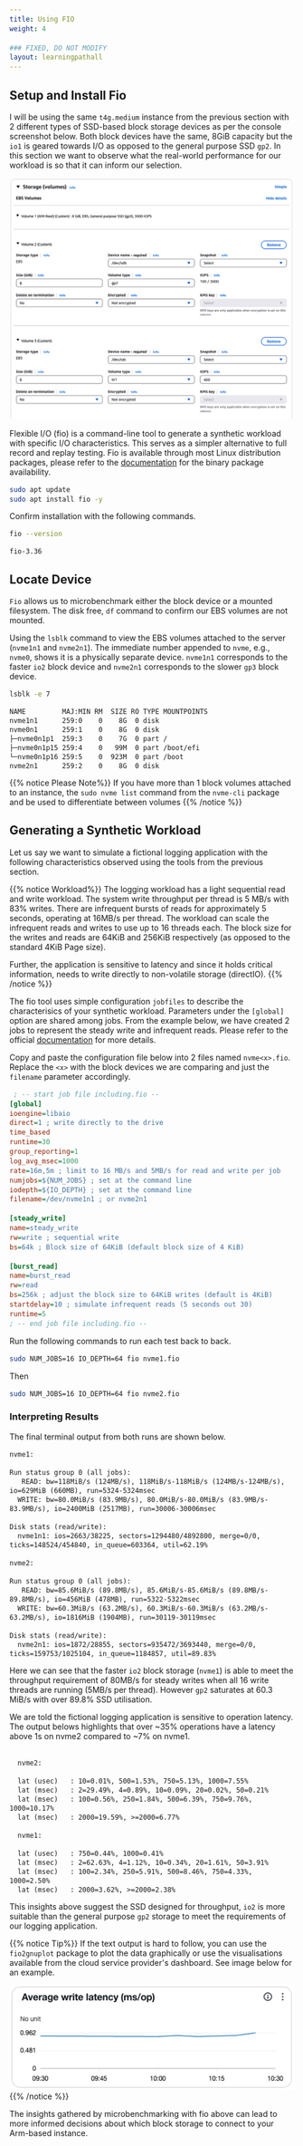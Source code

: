 ```yaml
---
title: Using FIO
weight: 4

### FIXED, DO NOT MODIFY
layout: learningpathall
---
```


## Setup and Install Fio

I will be using the same `t4g.medium` instance from the previous section with 2 different types of SSD-based block storage devices as per the console screenshot below. Both block devices have the same, 8GiB capacity but the `io1` is geared towards I/O as opposed to the general purpose SSD `gp2`. In this section we want to observe what the real-world performance for our workload is so that it can inform our selection.

![EBS](./EBS.png)

Flexible I/O (fio) is a command-line tool to generate a synthetic workload with specific I/O characteristics. This serves as a simpler alternative to full record and replay testing. Fio is available through most Linux distribution packages, please refer to the [documentation](https://github.com/axboe/fio) for the binary package availability.

```bash
sudo apt update
sudo apt install fio -y
```

Confirm installation with the following commands. 

```bash
fio --version
```

```output
fio-3.36
```

## Locate Device 

`Fio` allows us to microbenchmark either the block device or a mounted filesystem. The disk free, `df` command to confirm our EBS volumes are not mounted.

Using the `lsblk` command to view the EBS volumes attached to the server (`nvme1n1` and `nvme2n1`). The immediate number appended to `nvme`, e.g., `nvme0`, shows it is a physically separate device. `nvme1n1` corresponds to the faster `io2` block device and `nvme2n1` corresponds to the slower `gp3` block device. 

```bash
lsblk -e 7
```

```output
NAME         MAJ:MIN RM  SIZE RO TYPE MOUNTPOINTS
nvme1n1      259:0    0    8G  0 disk 
nvme0n1      259:1    0    8G  0 disk 
├─nvme0n1p1  259:3    0    7G  0 part /
├─nvme0n1p15 259:4    0   99M  0 part /boot/efi
└─nvme0n1p16 259:5    0  923M  0 part /boot
nvme2n1      259:2    0    8G  0 disk 
```

{{% notice Please Note%}}
If you have more than 1 block volumes attached to an instance, the `sudo nvme list` command from the `nvme-cli` package and be used to differentiate between volumes
{{% /notice %}}

## Generating a Synthetic Workload

Let us say we want to simulate a fictional logging application with the following characteristics observed using the tools from the previous section. 

{{% notice Workload%}}
The logging workload has a light sequential read and write workload. The system write throughput per thread is 5 MB/s with 83% writes. There are infrequent bursts of reads for approximately 5 seconds, operating at 16MB/s per thread. The workload can scale the infrequent reads and writes to use up to 16 threads each. The block size for the writes and reads are 64KiB and 256KiB respectively (as opposed to the standard 4KiB Page size). 

Further, the application is sensitive to latency and since it holds critical information, needs to write directly to non-volatile storage (directIO). 
{{% /notice %}}

The fio tool uses simple configuration `jobfiles` to describe the characterisics of your synthetic workload. Parameters under the `[global]` option are shared among jobs. From the example below, we have created 2 jobs to represent the steady write and infrequent reads. Please refer to the official [documentation](https://fio.readthedocs.io/en/latest/fio_doc.html#job-file-format) for more details. 

Copy and paste the configuration file below into 2 files named `nvme<x>.fio`. Replace the `<x>` with the block devices we are comparing and just the `filename` parameter accordingly. 

```ini
 ; -- start job file including.fio --
[global]
ioengine=libaio
direct=1 ; write directly to the drive
time_based
runtime=30
group_reporting=1
log_avg_msec=1000
rate=16m,5m ; limit to 16 MB/s and 5MB/s for read and write per job
numjobs=${NUM_JOBS} ; set at the command line
iodepth=${IO_DEPTH} ; set at the command line
filename=/dev/nvme1n1 ; or nvme2n1

[steady_write]
name=steady_write
rw=write ; sequential write
bs=64k ; Block size of 64KiB (default block size of 4 KiB)

[burst_read]
name=burst_read
rw=read
bs=256k ; adjust the block size to 64KiB writes (default is 4KiB)
startdelay=10 ; simulate infrequent reads (5 seconds out 30)
runtime=5
; -- end job file including.fio --
```

Run the following commands to run each test back to back.  

```bash
sudo NUM_JOBS=16 IO_DEPTH=64 fio nvme1.fio
```

Then

```bash
sudo NUM_JOBS=16 IO_DEPTH=64 fio nvme2.fio 
```

### Interpreting Results

The final terminal output from both runs are shown below. 

```output
nvme1:

Run status group 0 (all jobs):
   READ: bw=118MiB/s (124MB/s), 118MiB/s-118MiB/s (124MB/s-124MB/s), io=629MiB (660MB), run=5324-5324msec
  WRITE: bw=80.0MiB/s (83.9MB/s), 80.0MiB/s-80.0MiB/s (83.9MB/s-83.9MB/s), io=2400MiB (2517MB), run=30006-30006msec

Disk stats (read/write):
  nvme1n1: ios=2663/38225, sectors=1294480/4892800, merge=0/0, ticks=148524/454840, in_queue=603364, util=62.19%

nvme2:

Run status group 0 (all jobs):
   READ: bw=85.6MiB/s (89.8MB/s), 85.6MiB/s-85.6MiB/s (89.8MB/s-89.8MB/s), io=456MiB (478MB), run=5322-5322msec
  WRITE: bw=60.3MiB/s (63.2MB/s), 60.3MiB/s-60.3MiB/s (63.2MB/s-63.2MB/s), io=1816MiB (1904MB), run=30119-30119msec

Disk stats (read/write):
  nvme2n1: ios=1872/28855, sectors=935472/3693440, merge=0/0, ticks=159753/1025104, in_queue=1184857, util=89.83%
```

Here we can see that the faster `io2` block storage (`nvme1`) is able to meet the throughput requirement of 80MB/s for steady writes when all 16 write threads are running (5MB/s per thread). However `gp2` saturates at 60.3 MiB/s with over 89.8% SSD utilisation. 

We are told the fictional logging application is sensitive to operation latency. The output belows highlights that over ~35% operations have a latency above 1s on nvme2 compared to ~7% on nvme1. 


```output

  nvme2:

  lat (usec)   : 10=0.01%, 500=1.53%, 750=5.13%, 1000=7.55%
  lat (msec)   : 2=29.49%, 4=0.89%, 10=0.09%, 20=0.02%, 50=0.21%
  lat (msec)   : 100=0.56%, 250=1.84%, 500=6.39%, 750=9.76%, 1000=10.17%
  lat (msec)   : 2000=19.59%, >=2000=6.77%

  nvme1:

  lat (usec)   : 750=0.44%, 1000=0.41%
  lat (msec)   : 2=62.63%, 4=1.12%, 10=0.34%, 20=1.61%, 50=3.91%
  lat (msec)   : 100=2.34%, 250=5.91%, 500=8.46%, 750=4.33%, 1000=2.50%
  lat (msec)   : 2000=3.62%, >=2000=2.38%
```

This insights above suggest the SSD designed for throughput, `io2` is more suitable than the general purpose `gp2` storage to meet the requirements of our logging application.

{{% notice Tip%}}
If the text output is hard to follow, you can use the `fio2gnuplot` package to plot the data graphically or use the visualisations available from the cloud service provider's dashboard. See image below for an example. 

 ![plot](./visualisations.png)
{{% /notice %}}

The insights gathered by microbenchmarking with fio above can lead to more informed decisions about which block storage to connect to your Arm-based instance. 


